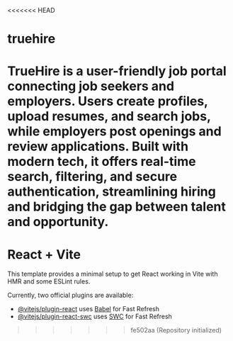 <<<<<<< HEAD
# truehire
TrueHire is a user-friendly job portal connecting job seekers and employers. Users create profiles, upload resumes, and search jobs, while employers post openings and review applications. Built with modern tech, it offers real-time search, filtering, and secure authentication, streamlining hiring and bridging the gap between talent and opportunity.
=======
# React + Vite

This template provides a minimal setup to get React working in Vite with HMR and some ESLint rules.

Currently, two official plugins are available:

- [@vitejs/plugin-react](https://github.com/vitejs/vite-plugin-react/blob/main/packages/plugin-react/README.md) uses [Babel](https://babeljs.io/) for Fast Refresh
- [@vitejs/plugin-react-swc](https://github.com/vitejs/vite-plugin-react-swc) uses [SWC](https://swc.rs/) for Fast Refresh
>>>>>>> fe502aa (Repository initialized)
